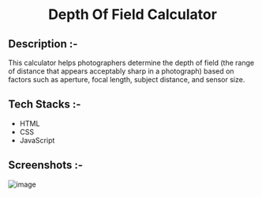 # <p align="center">Depth Of Field Calculator</p>

## Description :-

This calculator helps photographers determine the depth of field (the range of distance that appears acceptably sharp in a photograph) based on factors such as aperture, focal length, subject distance, and sensor size.

## Tech Stacks :-

- HTML
- CSS
- JavaScript

## Screenshots :-

![image](https://github.com/diyaaa19/CalcDiverse/assets/151644762/65bfff58-15c5-4b15-a196-1c4edb2ae8da)
